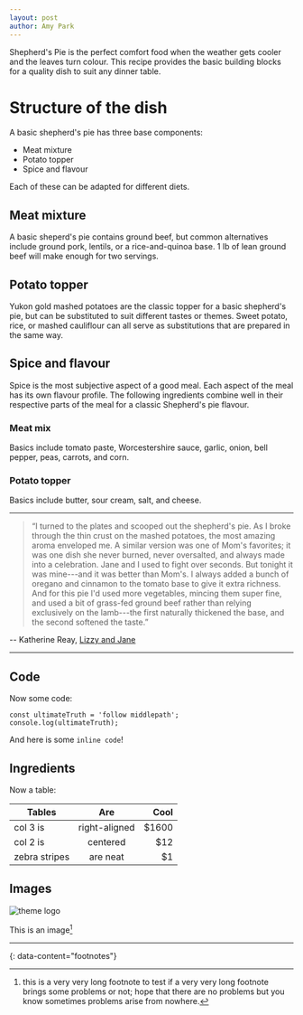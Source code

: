 ```yaml
---
layout: post
author: Amy Park
---
```


Shepherd's Pie is the perfect comfort food when the weather gets cooler and the leaves turn colour. This recipe provides the basic building blocks for a quality dish to suit any dinner table.

# Structure of the dish
A basic shepherd's pie has three base components: 

- Meat mixture
- Potato topper
- Spice and flavour

Each of these can be adapted for different diets.
## Meat mixture
A basic sheperd's pie contains ground beef, but common alternatives include ground pork, lentils, or a rice-and-quinoa base. 1 lb of lean ground beef will make enough for two servings. 
## Potato topper
Yukon gold mashed potatoes are the classic topper for a basic shepherd's pie, but can be substituted to suit different tastes or themes. Sweet potato, rice, or mashed cauliflour can all serve as substitutions that are prepared in the same way. 

## Spice and flavour
Spice is the most subjective aspect of a good meal. Each aspect of the meal has its own flavour profile. The following ingredients combine well in their respective parts of the meal for a classic Shepherd's pie flavour. 

### Meat mix
Basics include tomato paste, Worcestershire sauce, garlic, onion, bell pepper, peas, carrots, and corn.
### Potato topper
Basics include butter, sour cream, salt, and cheese. 

---

> “I turned to the plates and scooped out the shepherd's pie. As I broke through the thin crust on the mashed potatoes, the most amazing aroma enveloped me. A similar version was one of Mom's favorites; it was one dish she never burned, never oversalted, and always made into a celebration. Jane and I used to fight over seconds. 
> But tonight it was mine---and it was better than Mom's. I always added a bunch of oregano and cinnamon to the tomato base to give it extra richness. And for this pie I'd used more vegetables, mincing them super fine, and used a bit of grass-fed ground beef rather than relying exclusively on the lamb---the first naturally thickened the base, and the second softened the taste.”

--  Katherine Reay, [Lizzy and Jane](https://www.goodreads.com/book/show/19167656-lizzy-and-jane)

---

## Code

Now some code:

```
const ultimateTruth = 'follow middlepath';
console.log(ultimateTruth);
```

And here is some `inline code`!

## Ingredients

Now a table:

| Tables        | Are           | Cool  |
| ------------- |:-------------:| -----:|
| col 3 is      | right-aligned | $1600 |
| col 2 is      | centered      |   $12 |
| zebra stripes | are neat      |    $1 |

## Images

![theme logo](http://www.abhinavsaxena.com/images/abhinav.jpeg)

This is an image[^4]

---
{: data-content="footnotes"}

[^1]: this is a footnote. You should reach here if you click on the corresponding superscript number.
[^2]: hey there, don't forget to read all the footnotes!
[^3]: this is another footnote.
[^4]: this is a very very long footnote to test if a very very long footnote brings some problems or not; hope that there are no problems but you know sometimes problems arise from nowhere.

